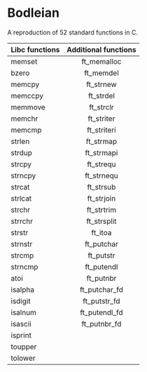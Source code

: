 # Bodleian
A reproduction of 52 standard functions in C.

Libc functions | Additional functions 
:----------- | :-----------: 
memset		| ft_memalloc
bzero		| ft_memdel		 
memcpy		| ft_strnew		
memccpy		| ft_strdel		
memmove		| ft_strclr		
memchr		| ft_striter	
memcmp		| ft_striteri	
strlen		| ft_strmap		
strdup		| ft_strmapi	
strcpy		| ft_strequ		
strncpy		| ft_strnequ	
strcat		| ft_strsub		
strlcat		| ft_strjoin	
strchr		| ft_strtrim	
strrchr		| ft_strsplit	
strstr		| ft_itoa		
strnstr		| ft_putchar	
strcmp		| ft_putstr		
strncmp		| ft_putendl	
atoi		| ft_putnbr		
isalpha		| ft_putchar_fd	
isdigit		| ft_putstr_fd	
isalnum		| ft_putendl_fd
isascii		| ft_putnbr_fd	
isprint		|
toupper		|
tolower		|
